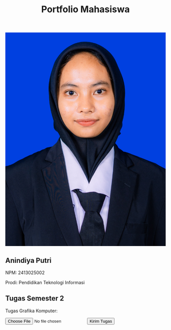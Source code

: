 <!DOCTYPE html>
<html lang="id">
<head>
  <meta charset="UTF-8">
  <meta name="viewport" content="width=device-width, initial-scale=1.0">
  <title>AnindiyaPutri2413025002</title>
  <!-- Menghubungkan CSS dan JS -->
  <link rel="stylesheet" href="style1.css">
  <script src="script1.js" defer></script>
</head>
<body>

  <!-- Header -->
  <header>
    <h1>Portfolio Mahasiswa</h1>
  </header>

  <!-- Section Bio -->
  <section id="bio">
    <img src="Anindiya.jpg" alt="Foto Saya">
    <h2>Anindiya Putri</h2>
    <p>NPM: 2413025002</p>
    <p>Prodi: Pendidikan Teknologi Informasi</p>
  </section>

  <!-- Section Pengumpulan Tugas -->
  <section id="tugas">
    <h2>Tugas Semester 2</h2>
    <p>Tugas Grafika Komputer:</p>
    <form id="form-tugas">
      <input type="file" id="file-upload" name="file-upload" required>
      <button type="submit">Kirim Tugas</button>
    </form>
    <div id="result"></div>
  </section>


</body>
</html>
